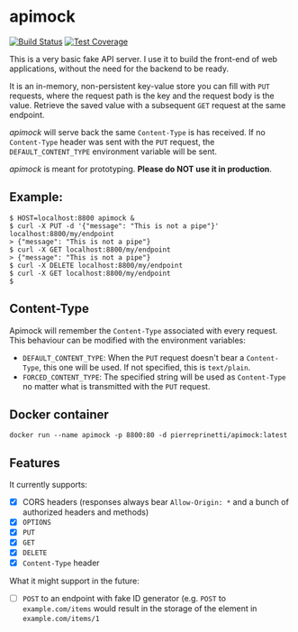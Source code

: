 # apimock
[![Build Status](https://travis-ci.org/pierreprinetti/apimock.svg?branch=master)](https://travis-ci.org/pierreprinetti/apimock)
[![Test Coverage](https://codeclimate.com/github/pierreprinetti/apimock/badges/coverage.svg)](https://codeclimate.com/github/pierreprinetti/apimock/coverage)

This is a very basic fake API server. I use it to build the front-end of web applications, without the need for the backend to be ready.

It is an in-memory, non-persistent key-value store you can fill with `PUT` requests, where the request path is the key and the request body is the value.
Retrieve the saved value with a subsequent `GET` request at the same endpoint.

_apimock_ will serve back the same `Content-Type` is has received. If no `Content-Type` header was sent with the `PUT` request, the `DEFAULT_CONTENT_TYPE` environment variable will be sent.

_apimock_ is meant for prototyping. **Please do NOT use it in production**.

## Example:

    $ HOST=localhost:8800 apimock &
    $ curl -X PUT -d '{"message": "This is not a pipe"}' localhost:8800/my/endpoint
    > {"message": "This is not a pipe"}
    $ curl -X GET localhost:8800/my/endpoint
    > {"message": "This is not a pipe"}
    $ curl -X DELETE localhost:8800/my/endpoint
    $ curl -X GET localhost:8800/my/endpoint
    $

## Content-Type
Apimock will remember the `Content-Type` associated with every request. This behaviour can be modified with the environment variables:

- `DEFAULT_CONTENT_TYPE`: When the `PUT` request doesn't bear a `Content-Type`, this one will be used. If not specified, this is `text/plain`.
- `FORCED_CONTENT_TYPE`: The specified string will be used as `Content-Type` no matter what is transmitted with the `PUT` request.

## Docker container

    docker run --name apimock -p 8800:80 -d pierreprinetti/apimock:latest

## Features

It currently supports:
- [x] CORS headers (responses always bear `Allow-Origin: *` and a bunch of authorized headers and methods)
- [x] `OPTIONS`
- [x] `PUT`
- [x] `GET`
- [x] `DELETE`
- [x] `Content-Type` header

What it might support in the future:
- [ ] `POST` to an endpoint with fake ID generator (e.g. `POST` to `example.com/items` would result in the storage of the element in `example.com/items/1`
